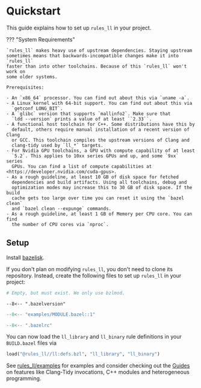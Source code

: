 # Quickstart

This guide explains how to set up `rules_ll` in your project.

??? "System Requirements"

    `rules_ll` makes heavy use of upstream dependencies. Staying upstream
    sometimes means that backwards-incompatible changes make it into `rules_ll`
    faster than into other toolchains. Because of this `rules_ll` won't work on
    some older systems.

    Prerequisites:

    - An `x86_64` processor. You can find out about this via `uname -a`.
    - A Linux kernel with 64-bit support. You can find out about this via
      `getconf LONG_BIT`.
    - A `glibc` version that supports `mallinfo2`. Make sure that
      `ldd --version` prints a value of at least ``2.33``.
    - A functional host toolchain for C++. Some distributions have this by
      default, others require manual installation of a recent version of Clang
      or GCC. This toolchain compiles the upstream versions of Clang and
      clang-tidy used by `ll_*` targets.
    - For Nvidia GPU toolchains, a GPU with compute capability of at least
      `5.2`. This applies to 10xx series GPUs and up, and some `9xx` series
      GPUs. You can find a list of compute capabilities at <https://developer.nvidia.com/cuda-gpus>.
    - As a rough guideline, at least 10 GB of disk space for fetched
      dependencies and build artifacts. Using all toolchains, debug and
      optimization modes may increase this to 30 GB of disk space. If the build
      cache gets too large over time you can reset it using the `bazel clean`
      and `bazel clean --expunge` commands.
    - As a rough guideline, at least 1 GB of Memory per CPU core. You can find
      the number of CPU cores via `nproc`.

## Setup

Install [bazelisk](https://bazel.build/install/bazelisk).

If you don't plan on modifying `rules_ll`, you don't need to clone its
repository. Instead, create the following files to set up `rules_ll` in your
project:

```python title="WORKSPACE.bazel"
# Empty, but must exist. We only use bzlmod.
```

```title=".bazelversion"
--8<-- ".bazelversion"
```

```python title="MODULE.bazel"
--8<-- "examples/MODULE.bazel::1"
```

```python title=".bazelrc"
--8<-- ".bazelrc"
```

You can now load the `ll_library` and `ll_binary` rule definitions in your
`BUILD.bazel` files via

```python
load("@rules_ll//ll:defs.bzl", "ll_library", "ll_binary")
```

See [rules_ll/examples](https://github.com/eomii/rules_ll/tree/main/examples)
for examples and consider checking out the [Guides](https://ll.eomii.org/guides)
on features like Clang-Tidy invocations, C++ modules and heterogeneous
programming.
